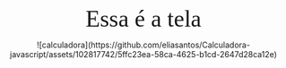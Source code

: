 <p align="center">
  <span style="font-family:Papyrus; font-size:3em;">Essa é a tela</span>
</p>


<div align="center">![calculadora](https://github.com/eliasantos/Calculadora-javascript/assets/102817742/5ffc23ea-58ca-4625-b1cd-2647d28ca12e)</div>
